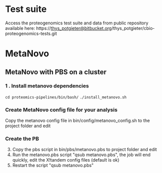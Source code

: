 
# Test suite

Access the proteogenomics test suite and data from public repository available here:
https://thys_potgieter@bitbucket.org/thys_potgieter/cbio-proteogenomics-tests.git

# MetaNovo 

## MetaNovo with PBS on a cluster

### 1 . Install metanovo dependencies
`cd proteomics-pipelines/bin/bash/`
`./install_metanovo.sh`

### Create MetaNovo config file for your analysis
Copy the metanovo config file in bin/config/metanovo_config.sh to the project folder and edit

### Create the PB
3) Copy the pbs script in bin/pbs/metanovo.pbs to project folder and edit
4) Run the metanovo.pbs script "qsub metanovo.pbs", the job will end quickly, edit the X!tandem config files (default is ok)
5) Restart the script "qsub metanovo.pbs"
